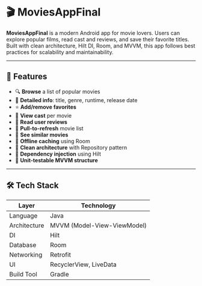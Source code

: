  # 🎬 MoviesAppFinal

**MoviesAppFinal** is a modern Android app for movie lovers. Users can explore popular films, read cast and reviews, and save their favorite titles. Built with clean architecture, Hilt DI, Room, and MVVM, this app follows best practices for scalability and maintainability.

---

## 🚀 Features

- 🔍 **Browse** a list of popular movies  
- 📄 **Detailed info**: title, genre, runtime, release date  
- ⭐ **Add/remove favorites**  
- 👥 **View cast** per movie  
- 📝 **Read user reviews**  
- 🔁 **Pull-to-refresh** movie list  
- 🎥 **See similar movies**  
- 💾 **Offline caching** using Room  
- 🧠 **Clean architecture** with Repository pattern  
- 💉 **Dependency injection** using Hilt  
- 🧪 **Unit-testable MVVM structure**

---

## 🛠 Tech Stack

| Layer        | Technology                     |
|--------------|--------------------------------|
| Language     | Java                           |
| Architecture | MVVM (Model-View-ViewModel)    |
| DI           | Hilt                           |
| Database     | Room                           |
| Networking   | Retrofit                       |
| UI           | RecyclerView, LiveData         |
| Build Tool   | Gradle                         |
